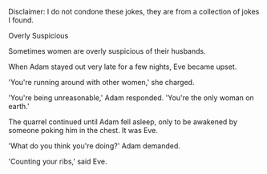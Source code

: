 Disclaimer: I do not condone these jokes, they are from a collection of jokes I found.

Overly Suspicious

Sometimes women are overly suspicious of their husbands. 

When Adam stayed out very late for a few nights, Eve became upset. 

'You're running around with other women,' she charged. 

'You're  being unreasonable,' Adam responded. 'You're the only woman on earth.' 

The quarrel continued  until Adam fell asleep, only to be awakened by someone poking him in the chest. It was Eve. 

'What do you think you're doing?' Adam demanded. 

'Counting your ribs,' said Eve.

